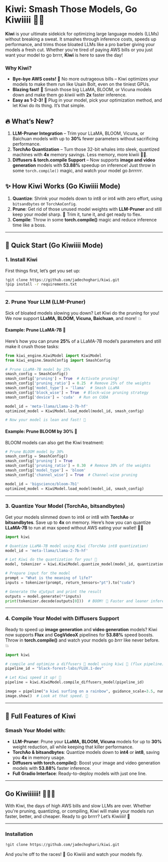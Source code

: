 # Kiwi: Smash Those Models, Go Kiwiiii 🥝💨

**Kiwi** is your ultimate sidekick for optimizing large language models (LLMs) without breaking a sweat. It smashes through inference costs, speeds up performance, and trims those bloated LLMs like a pro barber giving your models a fresh cut. Whether you're tired of paying AWS bills or you just want your model to go brrrr, **Kiwi** is here to save the day!

### Why Kiwi?
- **Bye-bye AWS costs!** 🍍 No more outrageous bills – Kiwi optimizes your models to make them run like Usain Bolt, even on the tiniest GPUs.
- **Blazing fast!** 🚀 Smash those big LLaMA, BLOOM, or Vicuna models down and make them go *kiwiii* with **2x** faster inference.
- **Easy as 1-2-3!** 🎉 Plug in your model, pick your optimization method, and let Kiwi do its thing. It’s that simple.

## 🔥 What’s New?
1. **LLM-Pruner Integration** – Trim your LLaMA, BLOOM, Vicuna, or Baichuan models with up to **30%** fewer parameters without sacrificing performance.
2. **TorchAo Quantization** – Turn those 32-bit whales into sleek, quantized machines with **4x** memory savings. Less memory, more kiwiii 🏄‍♂️.
3. **Diffusers & torch.compile Support** – Now supports **image and video generation** models with **53.88%** speedup on inference! Just throw in some `torch.compile()` magic, and watch your model go *brrrrrr*.

## ✨ How Kiwi Works (Go Kiwiiii Mode)
1. **Quantize**: Shrink your models down to int8 or int4 with zero effort, using `bitsandbytes` or `TorchAoConfig`.
2. **Prune**: Get rid of those unused model weights with **LLM-Pruner** and still keep your model sharp. 🍍 Trim it, tune it, and get ready to flex.
3. **Compile**: Throw in some **torch.compile()** magic and reduce inference time like a boss.

---

## 🍍 Quick Start (Go Kiwiiii Mode)
### 1. **Install Kiwi**
First things first, let’s get you set up:

```bash
!git clone https://github.com/jadechoghari/kiwi.git
!pip install -r requirements.txt
```

---

### 2. **Prune Your LLM (LLM-Pruner)**
Sick of bloated models slowing you down? Let Kiwi do the pruning for you! We now support **LLaMA, BLOOM, Vicuna, Baichuan**, and more! 💥

#### Example: Prune LLaMA-7B 🍍
Here’s how you can prune **25%** of a LLaMA-7B model’s parameters and still make it crush those tasks:

```python
from kiwi_engine.KiwiModel import KiwiModel
from kiwi_engine.SmashConfig import SmashConfig

# Prune LLaMA-7B model by 25%
smash_config = SmashConfig()
smash_config['pruning'] = True  # Activate pruning!
smash_config['pruning_ratio'] = 0.25  # Remove 25% of the weights
smash_config['model_type'] = 'llama'  # Smash LLaMA
smash_config['block_wise'] = True  # Block-wise pruning strategy
smash_config['device'] = 'cuda'  # Run on CUDA

model_id = 'meta-llama/Llama-2-7b-hf'
optimized_model = KiwiModel.load_model(model_id, smash_config)

# Now your model is lean and fast! 🍍
```

#### Example: Prune BLOOM by 30% 🍍
BLOOM models can also get the Kiwi treatment:

```python
# Prune BLOOM model by 30%
smash_config = SmashConfig()
smash_config['pruning'] = True
smash_config['pruning_ratio'] = 0.30  # Remove 30% of the weights
smash_config['model_type'] = 'bloom'
smash_config['channel_wise'] = True  # Channel-wise pruning

model_id = 'bigscience/bloom-7b1'
optimized_model = KiwiModel.load_model(model_id, smash_config)
```

---

### 3. **Quantize Your Model (TorchAo, bitsandbytes)**

Get your models slimmed down to int4 or int8 with **TorchAo** or **bitsandbytes**. Save up to **4x** on memory. Here’s how you can quantize **LLaMA-7B** to run at max speed without AWS eating your wallet! 💸💨

```python
import kiwi

# Quantize LLaMA-7B model using Kiwi (TorchAo int8 quantization)
model_id = 'meta-llama/Llama-2-7b-hf'

# Let Kiwi do the quantization for you! 🍍
model, tokenizer = kiwi.KiwiModel.quantize_model(model_id, quantization_type="int8_weight_only", group_size=64)

# Prepare input for the model
prompt = "What is the meaning of life?"
inputs = tokenizer(prompt, return_tensors="pt").to("cuda")

# Generate the o🤗utput and print the result
outputs = model.generate(**inputs)
print(tokenizer.decode(outputs[0]))  # BOOM! 🍍 Faster and leaner inference.
```

---

### 4. **Compile Your Model with Diffusers Support**

Ready to speed up **image generation** and **video generation** models? Kiwi now supports **Flux** and **CogVideoX** pipelines for **53.88%** speed boosts. Throw in **torch.compile()** and watch your models go *brrr* like never before. 💥

```python
import kiwi

# compile and optimize a diffusers 🤗 model using kiwi 🥝 (flux pipeline)
pipeline_id = "black-forest-labs/FLUX.1-dev"

# Let Kiwi speed it up! 🥝
pipeline = kiwi.KiwiModel.compile_diffusers_model(pipeline_id)

image = pipeline("a kiwi surfing on a rainbow", guidance_scale=3.5, num_inference_steps=50).images[0]
image.show()  # Look at that speed. 🍍
```

---

## 🍍 Full Features of Kiwi

### Smash Your Model with:
- **LLM-Pruner**: Prune your **LLaMA, BLOOM, Vicuna** models for up to **30%** weight reduction, all while keeping that killer performance.
- **TorchAo & bitsandbytes**: Quantize models down to **int4** or **int8**, saving you **4x** in memory usage.
- **Diffusers with torch.compile()**: Boost your image and video generation models with **53.88%** faster inference.
- **Full Gradio Interface**: Ready-to-deploy models with just one line.

---

## Go Kiwiiiiii! 🥝🥝🥝

With Kiwi, the days of high AWS bills and slow LLMs are over. Whether you're pruning, quantizing, or compiling, Kiwi will make your models run faster, better, and cheaper. Ready to go brrrr? Let’s Kiwiiiii! 🎉

---

### Installation
```bash
!git clone https://github.com/jadechoghari/kiwi.git
```

And you’re off to the races! 🚀 Go Kiwiiii and watch your models fly.
